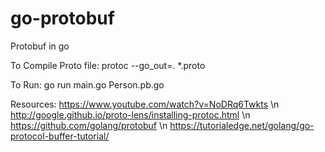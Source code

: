 # go-protobuf
Protobuf in go

To Compile Proto file:
protoc --go_out=. *.proto

To Run:
go run main.go Person.pb.go 

Resources:
https://www.youtube.com/watch?v=NoDRq6Twkts \n
http://google.github.io/proto-lens/installing-protoc.html \n
https://github.com/golang/protobuf \n
https://tutorialedge.net/golang/go-protocol-buffer-tutorial/
